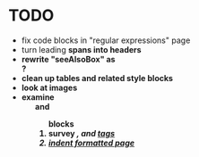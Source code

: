 # TODO

- fix code blocks in "regular expressions" page
- turn leading <strong> spans into headers
- rewrite "seeAlsoBox" as <aside>?
- clean up tables and related style blocks
- look at images
- examine <ul> and <ol> blocks
- survey <i>, <b> and <u> tags
- indent formatted page
